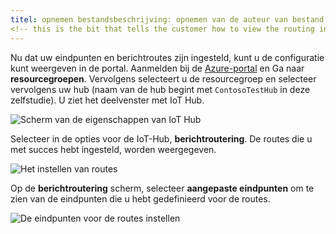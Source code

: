 ```yaml
---
titel: opnemen bestandsbeschrijving: opnemen van de auteur van bestand: robinsh ms.service: iot-hub-services: iot-hub ms.topic: ms.date opnemen: 03/05/2019 ms.author: robinsh ms.custom: include-bestand
<!-- this is the bit that tells the customer how to view the routing info they just set up -->
---
```


Nu dat uw eindpunten en berichtroutes zijn ingesteld, kunt u de configuratie kunt weergeven in de portal. Aanmelden bij de [Azure-portal](https://portal.azure.com) en Ga naar **resourcegroepen**. Vervolgens selecteert u de resourcegroep en selecteer vervolgens uw hub (naam van de hub begint met `ContosoTestHub` in deze zelfstudie). U ziet het deelvenster met IoT Hub.

![Scherm van de eigenschappen van IoT Hub](./media/iot-hub-include-view-routing-in-portal/01-show-hub-properties.png)

Selecteer in de opties voor de IoT-Hub, **berichtroutering**. De routes die u met succes hebt ingesteld, worden weergegeven.

![Het instellen van routes](./media/iot-hub-include-view-routing-in-portal/02-show-message-routes.png)

Op de **berichtroutering** scherm, selecteer **aangepaste eindpunten** om te zien van de eindpunten die u hebt gedefinieerd voor de routes.

![De eindpunten voor de routes instellen](./media/iot-hub-include-view-routing-in-portal/03-show-routing-endpoints.png)